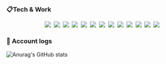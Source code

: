 ### :clipboard:Tech & Work

<div align="center">
<p>
<img src="https://img.shields.io/badge/Unity-000000?style=flat-square&logo=unity&logoColor=white">&nbsp
<img src="https://img.shields.io/badge/Csharp-512BD4?style=flat-square&logo=csharp&logoColor=white">&nbsp
<img src="https://img.shields.io/badge/Django-092E20?style=flat-square&logo=django&logoColor=white">&nbsp
<img src="https://img.shields.io/badge/Python-3776AB?style=flat-square&logo=python&logoColor=white">&nbsp
<img src="https://img.shields.io/badge/Android-3DDC84?style=flat-square&logo=Android&logoColor=white">&nbsp
<img src="https://img.shields.io/badge/Git-F05032?style=flat-square&logo=git&logoColor=white">&nbsp
<img src="https://img.shields.io/badge/Gitlab-FC6D26?style=flat-square&logo=gitlab&logoColor=white">&nbsp
<img src="https://img.shields.io/badge/Github-181717?style=flat-square&logo=github&logoColor=white">&nbsp
<img src="https://img.shields.io/badge/Verdaccio-ffd101?style=flat-square&logo=verdaccio&logoColor=white">&nbsp
<img src="https://img.shields.io/badge/Slack-4A154B?style=flat-square&logo=slack&logoColor=white">&nbsp
<img src="https://img.shields.io/badge/Notion-4A154B?style=flat-square&logo=slack&logoColor=white">&nbsp
<img src="https://img.shields.io/badge/Sourcetree-0052CC?style=flat-square&logo=sourcetree&logoColor=white">&nbsp
<img src="https://img.shields.io/badge/Oculus-0467DF?style=flat-square&logo=meta&logoColor=white">
</p>
</div>

### :construction_worker: Account logs

![Anurag's GitHub stats](https://github-readme-stats.vercel.app/api?username=kunnymann&show_icons=true)
